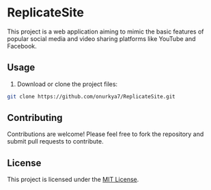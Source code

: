 # ReplicateSite

This project is a web application aiming to mimic the basic features of popular social media and video sharing platforms like YouTube and Facebook.

## Usage

1. Download or clone the project files:

```bash
git clone https://github.com/onurkya7/ReplicateSite.git
```

## Contributing

Contributions are welcome! Please feel free to fork the repository and submit pull requests to contribute.

## License

This project is licensed under the [MIT License](LICENSE).




